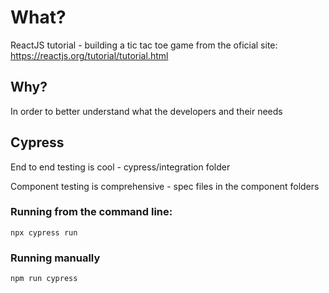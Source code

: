 # What?

ReactJS tutorial - building a tic tac toe game from the oficial site: https://reactjs.org/tutorial/tutorial.html

## Why?

In order to better understand what the developers and their needs

## Cypress

End to end testing is cool - cypress/integration folder

Component testing is comprehensive - spec files in the component folders

### Running from the command line: ###

`npx cypress run`

### Running manually ###

`npm run cypress`